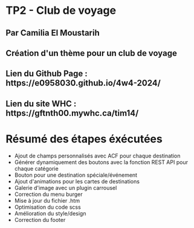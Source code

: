 # TP2 - Club de voyage
## Par Camilia El Moustarih
## Création d'un thème pour un club de voyage

<h2>Lien du Github Page : https://e0958030.github.io/4w4-2024/</h2>

<h2>Lien du site WHC :  https://gftnth00.mywhc.ca/tim14/</h2>

# Résumé des étapes éxécutées
- Ajout de champs personnalisés avec ACF pour chaque destination
- Générer dynamiquement des boutons avec la fonction REST API pour chaque catégorie
- Bouton pour une destination spéciale/événement
- Ajout d'animations pour les cartes de destinations
- Galerie d'image avec un plugin carrousel
- Correction du menu burger
- Mise à jour du fichier .htm
- Optimisation du code scss
- Amélioration du style/design
- Correction du footer





